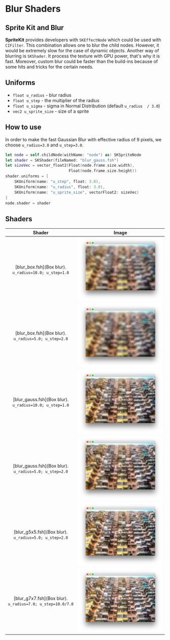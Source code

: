# Blur Shaders

## Sprite Kit and Blur
**SpriteKit** provides developers with `SKEffectNode` which could be used with `CIFilter`. This combination allows one to blur the child nodes. However, it would be extremely slow for the case of dynamic objects. 
Another way of blurring is `SKShader`. It process the texture with GPU power, that's why it is fast. Moreover, custom blur could be faster than the build-ins because of some hits and tricks for the certain needs.

## Uniforms
 
- `float u_radius` - blur radius
- `float u_step` - the multiplier of the radius
- `float u_sigma` - sigma in Normal Distribution (default `u_radius  / 3.0`)
- `vec2 u_sprite_size` - size of a sprite

## How to use
In order to make the fast Gaussian Blur with effective radius of 9 pixels, we choose `u_radius=3.0` and `u_step=3.0`.

```swift
let node = self.childNode(withName: "node") as! SKSpriteNode
let shader = SKShader(fileNamed: "blur_gauss.fsh")
let sizeVec = vector_float2(Float(node.frame.size.width),
                            Float(node.frame.size.height))
shader.uniforms = [
    SKUniform(name: "u_step", float: 3.0),
    SKUniform(name: "u_radius", float: 3.0),
    SKUniform(name: "u_sprite_size", vectorFloat2: sizeVec)
]
node.shader = shader
```

## Shaders

| Shader | Image  |
|:------:|:------:|
|[blur_box.fsh](Box blur). `u_radius=10.0; u_step=1.0`|![](src/box_10.png)|
|[blur_box.fsh](Box blur). `u_radius=5.0; u_step=2.0`|![](src/box_5_st2.png)|
|[blur_gauss.fsh](Box blur). `u_radius=10.0; u_step=1.0`|![](src/gauss_10.png)|
|[blur_gauss.fsh](Box blur). `u_radius=5.0; u_step=2.0`|![](src/gauss_5_st2.png)|
|[blur_g5x5.fsh](Box blur). `u_radius=5.0; u_step=2.0`|![](src/g5x5_st2.png)|
|[blur_g7x7.fsh](Box blur). `u_radius=7.0; u_step=10.0/7.0`|![](src/g7x7_st1.4.png)|







